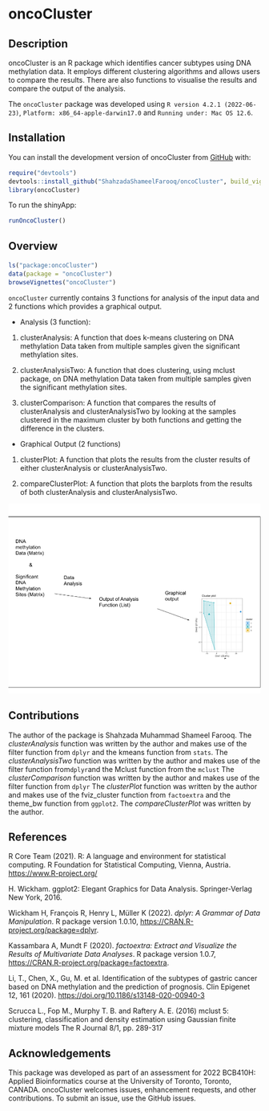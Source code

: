 
<!-- README.md is generated from README.Rmd. Please edit that file -->

# oncoCluster

<!-- badges: start -->
<!-- badges: end -->

## Description

oncoCluster is an R package which identifies cancer subtypes using DNA
methylation data. It employs different clustering algorithms and allows
users to compare the results. There are also functions to visualise the
results and compare the output of the analysis.

The `oncoCluster` package was developed using
`R version 4.2.1 (2022-06-23)`, `Platform: x86_64-apple-darwin17.0` and
`Running under: Mac OS 12.6`.

## Installation

You can install the development version of oncoCluster from
[GitHub](https://github.com/) with:

``` r
require("devtools")
devtools::install_github("ShahzadaShameelFarooq/oncoCluster", build_vignettes = TRUE)
library(oncoCluster)
```

To run the shinyApp:

``` r
runOncoCluster()
```

## Overview

``` r
ls("package:oncoCluster")
data(package = "oncoCluster") 
browseVignettes("oncoCluster")
```

`oncoCluster` currently contains 3 functions for analysis of the input
data and 2 functions which provides a graphical output.

-   Analysis (3 function):

1.  clusterAnalysis: A function that does k-means clustering on DNA
    methylation Data taken from multiple samples given the significant
    methylation sites.

2.  clusterAnalysisTwo: A function that does clustering, using mclust
    package, on DNA methylation Data taken from multiple samples given
    the significant methylation sites.

3.  clusterComparison: A function that compares the results of
    clusterAnalysis and clusterAnalysisTwo by looking at the samples
    clustered in the maximum cluster by both functions and getting the
    difference in the clusters.

-   Graphical Output (2 functions)

1.  clusterPlot: A function that plots the results from the cluster
    results of either clusterAnalysis or clusterAnalysisTwo.

2.  compareClusterPlot: A function that plots the barplots from the
    results of both clusterAnalysis and clusterAnalysisTwo.

![](./inst/extdata/overview.png)

## Contributions

The author of the package is Shahzada Muhammad Shameel Farooq. The
*clusterAnalysis* function was written by the author and makes use of
the filter function from `dplyr` and the kmeans function from `stats`.
The *clusterAnalysisTwo* function was written by the author and makes
use of the filter function from`dplyr`and the Mclust function from the
`mclust` The *clusterComparison* function was written by the author and
makes use of the filter function from `dplyr` The *clusterPlot* function
was written by the author and makes use of the fviz_cluster function
from `factoextra` and the theme_bw function from `ggplot2`. The
*compareClusterPlot* was written by the author.

## References

R Core Team (2021). R: A language and environment for statistical
computing. R Foundation for Statistical Computing, Vienna, Austria.
<https://www.R-project.org/>

H. Wickham. ggplot2: Elegant Graphics for Data Analysis. Springer-Verlag
New York, 2016.

Wickham H, François R, Henry L, Müller K (2022). *dplyr: A Grammar of
Data Manipulation*. R package version 1.0.10,
<https://CRAN.R-project.org/package=dplyr>.

Kassambara A, Mundt F (2020). *factoextra: Extract and Visualize the
Results of Multivariate Data Analyses*. R package version 1.0.7,
<https://CRAN.R-project.org/package=factoextra>.

Li, T., Chen, X., Gu, M. et al. Identification of the subtypes of
gastric cancer based on DNA methylation and the prediction of prognosis.
Clin Epigenet 12, 161 (2020).
<https://doi.org/10.1186/s13148-020-00940-3>

Scrucca L., Fop M., Murphy T. B. and Raftery A. E. (2016) mclust 5:
clustering, classification and density estimation using Gaussian finite
mixture models The R Journal 8/1, pp. 289-317

## Acknowledgements

This package was developed as part of an assessment for 2022 BCB410H:
Applied Bioinformatics course at the University of Toronto, Toronto,
CANADA. oncoCluster welcomes issues, enhancement requests, and other
contributions. To submit an issue, use the GitHub issues.
